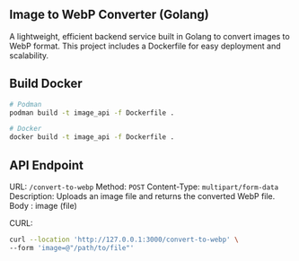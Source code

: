 ## Image to WebP Converter (Golang)

A lightweight, efficient backend service built in Golang to convert images to WebP format. This project includes a Dockerfile for easy deployment and scalability.

## Build Docker

```bash
# Podman
podman build -t image_api -f Dockerfile .

# Docker
docker build -t image_api -f Dockerfile .
```

## API Endpoint

URL: `/convert-to-webp`
Method: `POST`
Content-Type: `multipart/form-data`
Description: Uploads an image file and returns the converted WebP file.
Body : image (file)

CURL:

```bash
curl --location 'http://127.0.0.1:3000/convert-to-webp' \
--form 'image=@"/path/to/file"'
```
